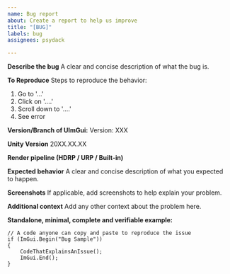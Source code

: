 ```yaml
---
name: Bug report
about: Create a report to help us improve
title: "[BUG]"
labels: bug
assignees: psydack

---
```


**Describe the bug**
A clear and concise description of what the bug is.

**To Reproduce**
Steps to reproduce the behavior:
1. Go to '...'
2. Click on '....'
3. Scroll down to '....'
4. See error

**Version/Branch of UImGui:**
Version: XXX

**Unity Version**
20XX.XX.XX

**Render pipeline (HDRP / URP / Built-in)**


**Expected behavior**
A clear and concise description of what you expected to happen.

**Screenshots**
If applicable, add screenshots to help explain your problem.

**Additional context**
Add any other context about the problem here.

**Standalone, minimal, complete and verifiable example:**
```
// A code anyone can copy and paste to reproduce the issue
if (ImGui.Begin("Bug Sample"))
{
	CodeThatExplainsAnIssue();
	ImGui.End();
}
```
